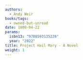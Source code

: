 ```yaml
---
authors:
  - Andy Weir
books/tags:
  - owned-but-unread
date: 1800-04-22
params:
  isbn13: "9780593135228"
  year: "2022"
title: Project Hail Mary - A Novel
weight: 1
---
```


<!--more-->
